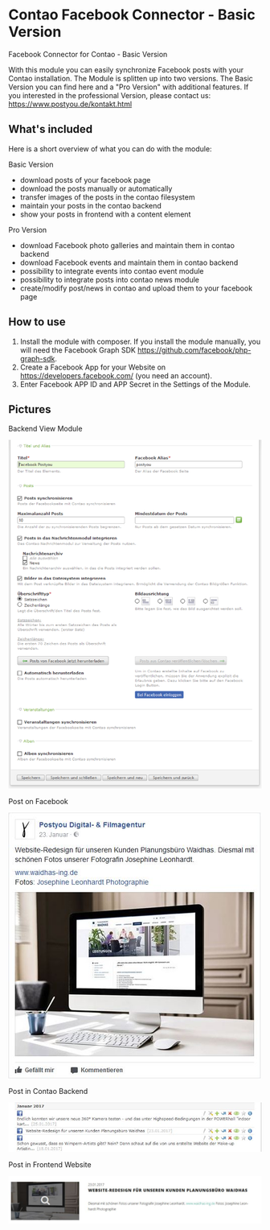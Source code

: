 Contao Facebook Connector - Basic Version
============
Facebook Connector for Contao - Basic Version

With this module you can easily synchronize Facebook posts with your Contao installation.
The Module is splitten up into two versions. The Basic Version you can find here and a "Pro Version" with additional features.
If you interested in the professional Version, please contact us: https://www.postyou.de/kontakt.html

## What's included

Here is a short overview of what you can do with the module:

Basic Version

 * download posts of your facebook page
 * download the posts manually or automatically
 * transfer images of the posts in the contao filesystem
 * maintain your posts in the contao backend
 * show your posts in frontend with a content element

Pro Version

 * download Facebook photo galleries and maintain them in contao backend
 * download Facebook events and maintain them in contao backend
 * possibility to integrate events into contao event module
 * possibility to integrate posts into contao news module
 * create/modify post/news in contao and upload them to your facebook page

 ## How to use

1. Install the module with composer. If you install the module manually, you will need the Facebook Graph SDK https://github.com/facebook/php-graph-sdk.
1. Create a Facebook App for your Website on https://developers.facebook.com/ (you need an account).
1. Enter Facebook APP ID and APP Secret in the Settings of the Module.



  ## Pictures

Backend View Module

![screenshot](https://github.com/postyou/contao-facebook-connector_basic/blob/master/readme_img/modul_2.PNG)

Post on Facebook

![screenshot](https://github.com/postyou/contao-facebook-connector_basic/blob/master/readme_img/facebook_post.JPG)

Post in Contao Backend

![screenshot](https://github.com/postyou/contao-facebook-connector_basic/blob/master/readme_img/news_modul.JPG)

Post in Frontend Website

![screenshot](https://github.com/postyou/contao-facebook-connector_basic/blob/master/readme_img/post_im_frontend.JPG)
